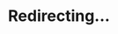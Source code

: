 ---
title: Redirecting...
layout: redirect
sitemap: false
permalink: /results/Canada_Anglophone
redirect_to: /results/CEN/
---